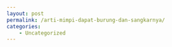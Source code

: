 ```yaml
---
layout: post
permalink: /arti-mimpi-dapat-burung-dan-sangkarnya/
categories:
    - Uncategorized
---
```


